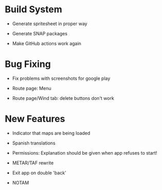 # Build System

* Generate spritesheet in proper way

* Generate SNAP packages

* Make GitHub actions work again


# Bug Fixing

* Fix problems with screenshots for google play

* Route page: Menu

* Route page/Wind tab: delete buttons don't work


# New Features

* Indicator that maps are being loaded

* Spanish translations

* Permissions: Explanation should be given when app refuses to start!

* METAR/TAF rewrite

* Exit app on double 'back'

* NOTAM
